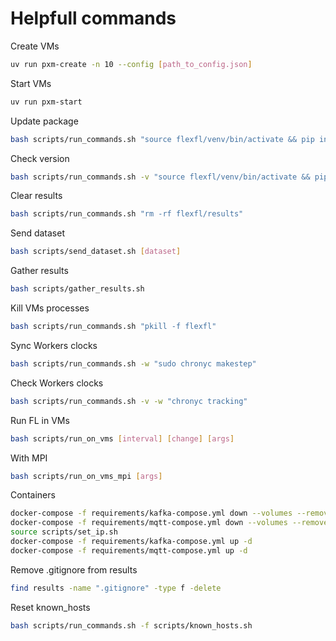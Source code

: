 # Helpfull commands

Create VMs
```bash
uv run pxm-create -n 10 --config [path_to_config.json]
```

Start VMs
```bash
uv run pxm-start
```

Update package
```bash
bash scripts/run_commands.sh "source flexfl/venv/bin/activate && pip install --upgrade flexfl"
```

Check version
```bash
bash scripts/run_commands.sh -v "source flexfl/venv/bin/activate && pip freeze" | grep FlexFL
```

Clear results
```bash
bash scripts/run_commands.sh "rm -rf flexfl/results"
```

Send dataset
```bash
bash scripts/send_dataset.sh [dataset]
```

Gather results
```bash
bash scripts/gather_results.sh
```

Kill VMs processes
```bash
bash scripts/run_commands.sh "pkill -f flexfl"
```

Sync Workers clocks
```bash
bash scripts/run_commands.sh -w "sudo chronyc makestep"
```

Check Workers clocks
```bash
bash scripts/run_commands.sh -v -w "chronyc tracking"
```

Run FL in VMs
```bash
bash scripts/run_on_vms [interval] [change] [args]
```

With MPI
```bash
bash scripts/run_on_vms_mpi [args]
```

Containers
```bash
docker-compose -f requirements/kafka-compose.yml down --volumes --remove-orphans
docker-compose -f requirements/mqtt-compose.yml down --volumes --remove-orphans
source scripts/set_ip.sh 
docker-compose -f requirements/kafka-compose.yml up -d
docker-compose -f requirements/mqtt-compose.yml up -d
```

Remove .gitignore from results
```bash
find results -name ".gitignore" -type f -delete
```

Reset known_hosts
```bash
bash scripts/run_commands.sh -f scripts/known_hosts.sh
```